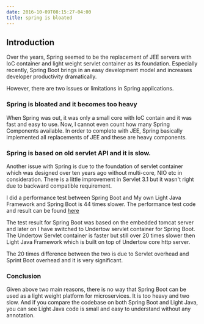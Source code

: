 ```yaml
---
date: 2016-10-09T08:15:27-04:00
title: spring is bloated
---
```

## Introduction

Over the years, Spring seemed to be the replacement of JEE servers with IoC
container and light weight servlet container as its foundation. Especially
recently, Spring Boot brings in an easy development model and increases 
developer productivity dramatically.

However, there are two issues or limitations in Spring applications. 

### Spring is bloated and it becomes too heavy

When Spring was out, it was only a small core with IoC contain and it was
fast and easy to use. Now, I cannot even count how many Spring Components
available. In order to complete with JEE, Spring basically implemented all
replacements of JEE and these are heavy components.


### Spring is based on old servlet API and it is slow.

Another issue with Spring is due to the foundation of servlet container
which was designed over ten years ago without multi-core, NIO etc in
consideration. There is a little improvement in Servlet 3.1 but it wasn't
right due to backward compatible requirement. 

I did a performance test between Spring Boot and My own Light Java Framework
and Spring Boot is 44 times slower. The performance test code and result can be
found [here](https://github.com/networknt/light-java-example/tree/master/performance)

The test result for Spring Boot was based on the embedded tomcat server and
later on I have switched to Undertow servlet container for Spring Boot. The
Undertow Servlet container is faster but still over 20 times slower then
Light Java Framework which is built on top of Undertow core http server. 

The 20 times difference between the two is due to Servlet overhead and Sprint
Boot overhead and it is very significant.

### Conclusion

Given above two main reasons, there is no way that Spring Boot can be used as a
light weight platform for microservices. It is too heavy and two slow. And if you
compare the codebase on both Spring Boot and Light Java, you can see Light Java
code is small and easy to understand without any annotation. 


